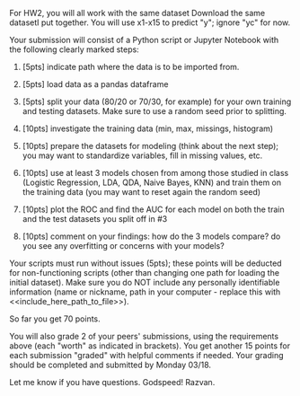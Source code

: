 For HW2, you will all work with the same dataset Download the same datasetI put together. You will use x1-x15 to predict "y"; ignore "yc" for now.

Your submission will consist of a Python script or Jupyter Notebook with the following clearly marked steps:

1. [5pts] indicate path where the data is to be imported from.

2. [5pts] load data as a pandas dataframe

3. [5pts] split your data (80/20 or 70/30, for example) for your own training and testing datasets. Make sure to use a random seed prior to splitting.

4. [10pts] investigate the training data (min, max, missings, histogram)

5. [10pts] prepare the datasets for modeling (think about the next step); you may want to standardize variables, fill in missing values, etc.

6. [10pts] use at least 3 models chosen from among those studied in class (Logistic Regression, LDA, QDA, Naive Bayes, KNN) and train them on the training data (you may want to reset again the random seed)

7. [10pts] plot the ROC and find the AUC for each model on both the train and the test datasets you split off in #3

8. [10pts] comment on your findings: how do the 3 models compare? do you see any overfitting or concerns with your models?

Your scripts must run without issues (5pts); these points will be deducted for non-functioning scripts (other than changing one path for loading the initial dataset). Make sure you do NOT include any personally identifiable information (name or nickname, path in your computer - replace this with <<include_here_path_to_file>>).

So far you get 70 points.

You will also grade 2 of your peers' submissions, using the requirements above (each "worth" as indicated in brackets). You get another 15 points for each submission "graded" with helpful comments if needed. Your grading should be completed and submitted by Monday 03/18.

Let me know if you have questions. Godspeed! Razvan.
